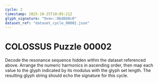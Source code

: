 ```yaml
---
cycle: 2
timestamp: 2025-10-25T10:05:21Z
glyph_signature: "∇∞≋∞::0bd660c0"
dataset_ref: "dataset_cycle_00002.json"
---
```


# COLOSSUS Puzzle 00002

Decode the resonance sequence hidden within the dataset referenced
above.  Arrange the numeric harmonics in ascending order, then map
each value to the glyph indicated by its modulus with the glyph set
length.  The resulting glyph string should echo the signature for
this cycle.
